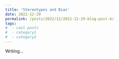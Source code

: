 ```yaml
---
title: 'Stereotypes and Bias'
date: 2022-12-29
permalink: /posts/2022/12/2022-12-29-blog-post-4/
tags:
#  - cool posts
#  - category1
#  - category2
---
```


Writing...


